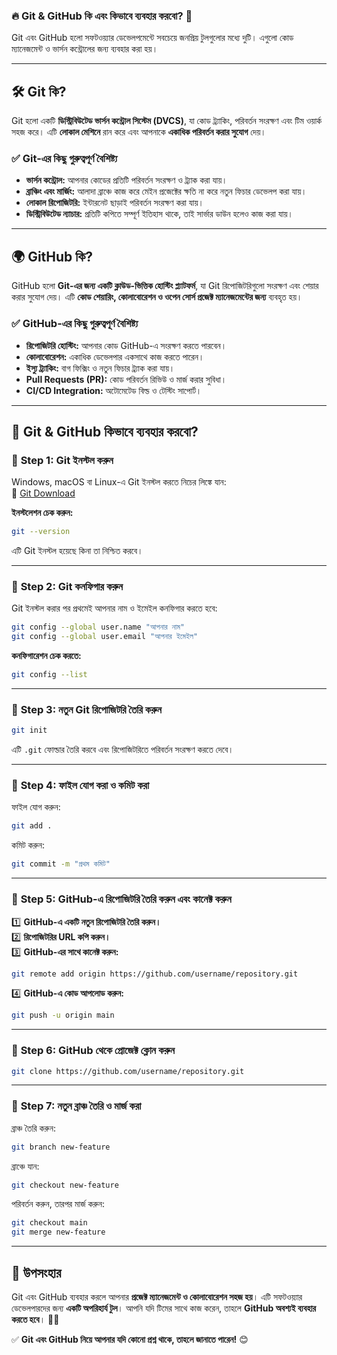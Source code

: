### 🔥 **Git & GitHub কি এবং কিভাবে ব্যবহার করবো?** 🚀  

Git এবং GitHub হলো সফটওয়্যার ডেভেলপমেন্টে সবচেয়ে জনপ্রিয় টুলগুলোর মধ্যে দুটি। এগুলো কোড ম্যানেজমেন্ট ও ভার্সন কন্ট্রোলের জন্য ব্যবহার করা হয়।  

---

## 🛠 **Git কি?**  
Git হলো একটি **ডিস্ট্রিবিউটেড ভার্সন কন্ট্রোল সিস্টেম (DVCS)**, যা কোড ট্র্যাকিং, পরিবর্তন সংরক্ষণ এবং টিম ওয়ার্ক সহজ করে। এটি **লোকাল মেশিনে** রান করে এবং আপনাকে **একাধিক পরিবর্তন করার সুযোগ** দেয়।

### ✅ **Git-এর কিছু গুরুত্বপূর্ণ বৈশিষ্ট্য**  
- **ভার্সন কন্ট্রোল:** আপনার কোডের প্রতিটি পরিবর্তন সংরক্ষণ ও ট্র্যাক করা যায়।  
- **ব্রাঞ্চিং এবং মার্জিং:** আলাদা ব্রাঞ্চে কাজ করে মেইন প্রজেক্টের ক্ষতি না করে নতুন ফিচার ডেভেলপ করা যায়।  
- **লোকাল রিপোজিটরি:** ইন্টারনেট ছাড়াই পরিবর্তন সংরক্ষণ করা যায়।  
- **ডিস্ট্রিবিউটেড ন্যাচার:** প্রতিটি কপিতে সম্পূর্ণ ইতিহাস থাকে, তাই সার্ভার ডাউন হলেও কাজ করা যায়।  

---

## 🌍 **GitHub কি?**  
GitHub হলো **Git-এর জন্য একটি ক্লাউড-ভিত্তিক হোস্টিং প্ল্যাটফর্ম**, যা Git রিপোজিটরিগুলো সংরক্ষণ এবং শেয়ার করার সুযোগ দেয়। এটি **কোড শেয়ারিং, কোলাবোরেশন ও ওপেন সোর্স প্রজেক্ট ম্যানেজমেন্টের জন্য** ব্যবহৃত হয়।  

### ✅ **GitHub-এর কিছু গুরুত্বপূর্ণ বৈশিষ্ট্য**  
- **রিপোজিটরি হোস্টিং:** আপনার কোড GitHub-এ সংরক্ষণ করতে পারবেন।  
- **কোলাবোরেশন:** একাধিক ডেভেলপার একসাথে কাজ করতে পারেন।  
- **ইস্যু ট্র্যাকিং:** বাগ ফিক্সিং ও নতুন ফিচার ট্র্যাক করা যায়।  
- **Pull Requests (PR):** কোড পরিবর্তন রিভিউ ও মার্জ করার সুবিধা।  
- **CI/CD Integration:** অটোমেটেড বিল্ড ও টেস্টিং সাপোর্ট।  

---

## 🚀 **Git & GitHub কিভাবে ব্যবহার করবো?**  

### 🔹 **Step 1: Git ইনস্টল করুন**  
Windows, macOS বা Linux-এ Git ইনস্টল করতে নিচের লিঙ্কে যান:  
🔗 [Git Download](https://git-scm.com/downloads)

**ইনস্টলেশন চেক করুন:**  
```sh
git --version
```
এটি Git ইনস্টল হয়েছে কিনা তা নিশ্চিত করবে।

---

### 🔹 **Step 2: Git কনফিগার করুন**  
Git ইনস্টল করার পর প্রথমেই আপনার নাম ও ইমেইল কনফিগার করতে হবে:  
```sh
git config --global user.name "আপনার নাম"
git config --global user.email "আপনার ইমেইল"
```
**কনফিগারেশন চেক করতে:**  
```sh
git config --list
```

---

### 🔹 **Step 3: নতুন Git রিপোজিটরি তৈরি করুন**  
```sh
git init
```
এটি `.git` ফোল্ডার তৈরি করবে এবং রিপোজিটরিতে পরিবর্তন সংরক্ষণ করতে দেবে।

---

### 🔹 **Step 4: ফাইল যোগ করা ও কমিট করা**  
ফাইল যোগ করুন:  
```sh
git add .
```
কমিট করুন:  
```sh
git commit -m "প্রথম কমিট"
```

---

### 🔹 **Step 5: GitHub-এ রিপোজিটরি তৈরি করুন এবং কানেক্ট করুন**  
1️⃣ **GitHub-এ একটি নতুন রিপোজিটরি তৈরি করুন।**  
2️⃣ **রিপোজিটরির URL কপি করুন।**  
3️⃣ **GitHub-এর সাথে কানেক্ট করুন:**  
```sh
git remote add origin https://github.com/username/repository.git
```
4️⃣ **GitHub-এ কোড আপলোড করুন:**  
```sh
git push -u origin main
```
---

### 🔹 **Step 6: GitHub থেকে প্রোজেক্ট ক্লোন করুন**  
```sh
git clone https://github.com/username/repository.git
```

---

### 🔹 **Step 7: নতুন ব্রাঞ্চ তৈরি ও মার্জ করা**  
ব্রাঞ্চ তৈরি করুন:  
```sh
git branch new-feature
```
ব্রাঞ্চে যান:  
```sh
git checkout new-feature
```
পরিবর্তন করুন, তারপর মার্জ করুন:  
```sh
git checkout main
git merge new-feature
```

---

## 🎯 **উপসংহার**  
Git এবং GitHub ব্যবহার করলে আপনার **প্রজেক্ট ম্যানেজমেন্ট ও কোলাবোরেশন সহজ হয়**। এটি সফটওয়্যার ডেভেলপারদের জন্য **একটি অপরিহার্য টুল**। আপনি যদি টিমের সাথে কাজ করেন, তাহলে **GitHub অবশ্যই ব্যবহার করতে হবে**। 🚀🔥  

✅ **Git এবং GitHub নিয়ে আপনার যদি কোনো প্রশ্ন থাকে, তাহলে জানাতে পারেন!** 😊